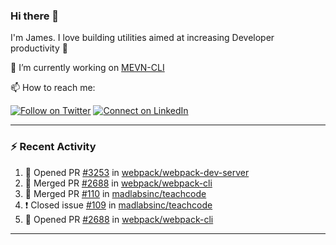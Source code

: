### Hi there 👋

I'm James. I love building utilities aimed at increasing Developer productivity :raised_hands: 

🔭 I’m currently working on [MEVN-CLI](https://github.com/madlabsinc/mevn-cli)

📫 How to reach me:

[![Follow on Twitter](https://img.shields.io/badge/--twitter?label=Twitter&logo=Twitter&style=social)](https://twitter.com/james_madhacks) [![Connect on LinkedIn](https://img.shields.io/badge/--linkedin?label=LinkedIn&logo=LinkedIn&style=social)](https://www.linkedin.com/in/jamesgeorge007)

---

### :zap: Recent Activity

<!--START_SECTION:activity-->
1. 💪 Opened PR [#3253](https://github.com/webpack/webpack-dev-server/pull/3253) in [webpack/webpack-dev-server](https://github.com/webpack/webpack-dev-server)
2. 🎉 Merged PR [#2688](https://github.com/webpack/webpack-cli/pull/2688) in [webpack/webpack-cli](https://github.com/webpack/webpack-cli)
3. 🎉 Merged PR [#110](https://github.com/madlabsinc/teachcode/pull/110) in [madlabsinc/teachcode](https://github.com/madlabsinc/teachcode)
4. ❗️ Closed issue [#109](https://github.com/madlabsinc/teachcode/issues/109) in [madlabsinc/teachcode](https://github.com/madlabsinc/teachcode)
5. 💪 Opened PR [#2688](https://github.com/webpack/webpack-cli/pull/2688) in [webpack/webpack-cli](https://github.com/webpack/webpack-cli)
<!--END_SECTION:activity-->

---

<!--
**jamesgeorge007/jamesgeorge007** is a ✨ _special_ ✨ repository because its `README.md` (this file) appears on your GitHub profile.

Here are some ideas to get you started:

- 🌱 I’m currently learning ...
- 👯 I’m looking to collaborate on ...
- 🤔 I’m looking for help with ...
- 💬 Ask me about ...
- 😄 Pronouns: ...
- ⚡ Fun fact: ...
-->
